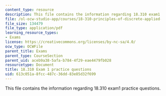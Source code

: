 ```yaml
---
content_type: resource
description: This file contains the information regarding 18.310 exam1 practice questions.
file: /ol-ocw-studio-app/courses/18-310-principles-of-discrete-applied-mathematics-fall-2013/613c051a8fcc487c36dd83e85d32f699_MIT18_310F13_PracExam1.pdf
file_size: 134479
file_type: application/pdf
learning_resource_types:
- Exams
license: https://creativecommons.org/licenses/by-nc-sa/4.0/
ocw_type: OCWFile
parent_title: Exams
parent_type: CourseSection
parent_uid: aceb9a38-5afa-b784-4f29-eae4479fb028
resourcetype: Document
title: 18.310 Exam 1 practice questions
uid: 613c051a-8fcc-487c-36dd-83e85d32f699
---
```

This file contains the information regarding 18.310 exam1 practice questions.